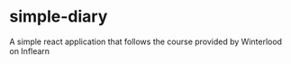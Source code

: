 # simple-diary
A simple react application that follows the course provided by Winterlood on Inflearn
